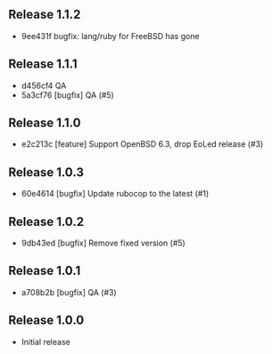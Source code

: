 ## Release 1.1.2

* 9ee431f bugfix: lang/ruby for FreeBSD has gone

## Release 1.1.1

* d456cf4 QA
* 5a3cf76 [bugfix] QA (#5)

## Release 1.1.0

* e2c213c [feature] Support OpenBSD 6.3, drop EoLed release (#3)

## Release 1.0.3

* 60e4614 [bugfix] Update rubocop to the latest (#1)

## Release 1.0.2

* 9db43ed [bugfix] Remove fixed version (#5)

## Release 1.0.1

* a708b2b [bugfix] QA (#3)

## Release 1.0.0

* Initial release
